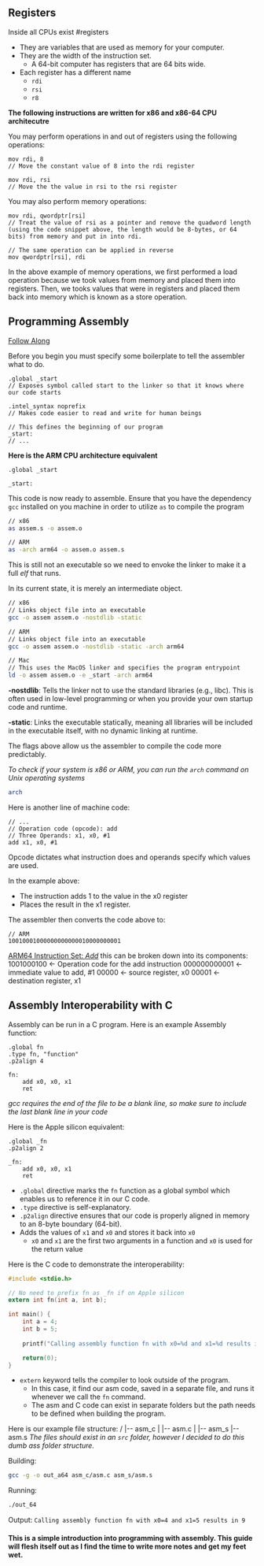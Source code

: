 ## Registers

Inside all CPUs exist #registers
  - They are variables that are used as memory for your computer.
  - They are the width of the instruction set.
    - A 64-bit computer has registers that are 64 bits wide.
  - Each register has a different name
    - `rdi`
    - `rsi`
    - `r8`

__The following instructions are written for x86 and x86-64 CPU architecutre__

You may perform operations in and out of registers using the following operations:
```assembly
mov rdi, 8
// Move the constant value of 8 into the rdi register

mov rdi, rsi 
// Move the the value in rsi to the rsi register
```

You may also perform memory operations:
```assembly
mov rdi, qwordptr[rsi]
// Treat the value of rsi as a pointer and remove the quadword length (using the code snippet above, the length would be 8-bytes, or 64 bits) from memory and put in into rdi.

// The same operation can be applied in reverse
mov qwordptr[rsi], rdi
```

In the above example of memory operations, we first performed a load operation because we took values from memory and placed them into registers. Then, we tooks values that were in registers and placed them back into memory which is known as a store operation.
  

## Programming Assembly

[Follow Along](./assem.s)

Before you begin you must specify some boilerplate to tell the assembler what to do.

```assembly
.global _start
// Exposes symbol called start to the linker so that it knows where our code starts

.intel_syntax noprefix
// Makes code easier to read and write for human beings

// This defines the beginning of our program
_start:
// ...
```

__Here is the ARM CPU architecture equivalent__
```assembly
.global _start

_start:
```

This code is now ready to assemble. Ensure that you have the dependency `gcc` installed on you machine in order to utilize `as` to compile the program

```bash
// x86
as assem.s -o assem.o

// ARM
as -arch arm64 -o assem.o assem.s
```

This is still not an executable so we need to envoke the linker to make it a full _elf_ that runs.

In its current state, it is merely an intermediate object.

```bash
// x86
// Links object file into an executable
gcc -o assem assem.o -nostdlib -static

// ARM
// Links object file into an executable
gcc -o assem assem.o -nostdlib -static -arch arm64

// Mac
// This uses the MacOS linker and specifies the program entrypoint
ld -o assem assem.o -e _start -arch arm64
```
__-nostdlib__: Tells the linker not to use the standard libraries (e.g., libc). This is often used in low-level programming or when you provide your own startup code and runtime.

__-static__: Links the executable statically, meaning all libraries will be included in the executable itself, with no dynamic linking at runtime.

The flags above allow us the assembler to compile the code more predictably.

_To check if your system is x86 or ARM, you can run the `arch` command on Unix operating systems_

```bash
arch
```

Here is another line of machine code:

```assembly
// ...
// Operation code (opcode): add
// Three Operands: x1, x0, #1
add x1, x0, #1
```

Opcode dictates what instruction does and operands specify which values are used.

In the example above: 
- The instruction adds 1 to the value in the x0 register 
- Places the result in the x1 register.

The assembler then converts the code above to:

```binary
// ARM
10010001000000000000010000000001
```

[ARM64 Instruction Set: _Add_](https://developer.arm.com/documentation/ddi0602/latest/Base-Instructions/ADD--immediate---Add--immediate--) this can be broken down into its components:
1001000100     <- Operation code for the add instruction
000000000001   <- immediate value to add, #1
00000          <- source register, x0
00001          <- destination register, x1


## Assembly Interoperability with C 

Assembly can be run in a C program. Here is an example Assembly function:

```assembly
.global fn 
.type fn, "function"
.p2align 4

fn: 
    add x0, x0, x1 
    ret

```
_gcc requires the end of the file to be a blank line, so make sure to include the last blank line in your code_

Here is the Apple silicon equivalent:
```assembly
.global _fn
.p2align 2

_fn:
    add x0, x0, x1 
    ret
```

- `.global` directive marks the `fn` function as a global symbol which enables us to reference it in our C code.
- `.type` directive is self-explanatory.
- `.p2align` directive ensures that our code is properly aligned in memory to an 8-byte boundary (64-bit).
- Adds the values of `x1` and `x0` and stores it back into `x0`
    - `x0` and `x1` are the first two arguments in a function and `x0` is used for the return value

Here is the C code to demonstrate the interoperability:
```c
#include <stdio.h>

// No need to prefix fn as _fn if on Apple silicon
extern int fn(int a, int b);

int main() {
    int a = 4;
    int b = 5;
    
    printf("Calling assembly function fn with x0=%d and x1=%d results in %d\n", a, b, fn(a,b));

    return(0);
}
```

- `extern` keyword tells the compiler to look outside of the program.
    - In this case, it find our asm code, saved in a separate file, and runs it whenever we call the `fn` command.
    - The asm and C code can exist in separate folders but the path needs to be defined when building the program.

Here is our example file structure:
/
|-- asm_c
|   |-- asm.c
|
|-- asm_s
    |-- asm.s
_The files should exist in an `src` folder, however I decided to do this dumb ass folder structure._

Building:
```bash
gcc -g -o out_a64 asm_c/asm.c asm_s/asm.s
```

Running:
```bash
./out_64
```

Output:
`Calling assembly function fn with x0=4 and x1=5 results in 9`

#### This is a simple introduction into programming with assembly. This guide will flesh itself out as I find the time to write more notes and get my feet wet. 
